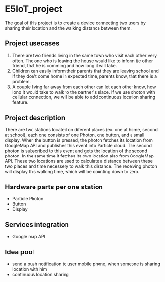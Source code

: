 # E5IoT_project

The goal of this project is to create a device connecting two users by sharing their location and the walking distance between them.

## Project usecases

1. There are two friends living in the same town who visit each other very often. The one who is leaving the house would like to inform tje other friend, that he is comming and how long it will take.
2. Children can easily inform their parents that they are leaving school and if they don't come home in expected time, parents know, that there is a problem.
3. A couple living far away from each other can let each other know, how long it would take to walk to the partner's place.
   If we use photon with cellular connection, we will be able to add continuous location sharing feature.

## Project description

There are two stations located on diferent places (ex. one at home, second at school), each one consists of one Photon, one button, and a small display. When the button is pressed, the photon fetches its location from GoogleMap API and publishes this event into Particle cloud. The second photon is subscribed to this event and gets the location of the second photon. In the same time it fetches its own location also from GoogleMap API. These two locations are used to calculate a distance between these two places and time necessery to walk this distance. The receiving photon will display this walking time, which will be counting down to zero.

## Hardware parts per one station

- Particle Photon
- Button
- Display

## Services integration

- Google map API

## Idea pool

- send a push notification to user mobile phone, when someone is sharing location with him
- continuous location sharing

